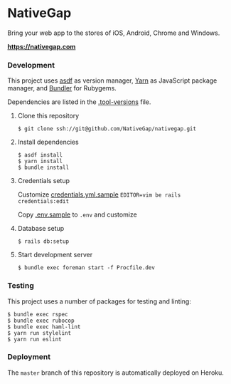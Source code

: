 # NativeGap

Bring your web app to the stores of iOS, Android, Chrome and Windows.

**https://nativegap.com**

### Development

This project uses [asdf](https://github.com/asdf-vm/asdf) as version manager, [Yarn](https://github.com/yarnpkg/yarn) as JavaScript package manager, and [Bundler](https://github.com/bundler/bundler) for Rubygems.

Dependencies are listed in the [.tool-versions](.tool-versions) file.

1. Clone this repository

    `$ git clone ssh://git@github.com/NativeGap/nativegap.git`

2. Install dependencies

    ```
    $ asdf install
    $ yarn install
    $ bundle install
    ```

3. Credentials setup

    Customize [credentials.yml.sample](config/credentials.yml.sample)
    `EDITOR=vim be rails credentials:edit`

    Copy [.env.sample](.env.sample) to `.env` and customize

4. Database setup

    `$ rails db:setup`

5. Start development server

    `$ bundle exec foreman start -f Procfile.dev`

### Testing

This project uses a number of packages for testing and linting:

```
$ bundle exec rspec
$ bundle exec rubocop
$ bundle exec haml-lint
$ yarn run stylelint
$ yarn run eslint
```

### Deployment

The `master` branch of this repository is automatically deployed on Heroku.
